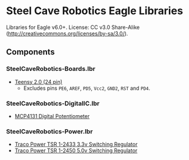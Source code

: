 Steel Cave Robotics Eagle Libraries
===================================

Libraries for Eagle v6.0+. License: CC v3.0 Share-Alike (http://creativecommons.org/licenses/by-sa/3.0/).


## Components ##

### SteelCaveRobotics-Boards.lbr ###

- [Teensy 2.0 (24 pin)](http://pjrc.com/teensy/index.html)
	* Excludes pins `PE6`, `AREF`, `PD5`, `Vcc2`, `GND2`, `RST` and `PD4`.


### SteelCaveRobotics-DigitalIC.lbr ###
- [MCP4131 Digital Potentiometer](https://www.sparkfun.com/products/1061)


### SteelCaveRobotics-Power.lbr ###
- [Traco Power TSR 1-2433 3.3v Switching Regulator](https://www.adafruit.com/products/1066)
- [Traco Power TSR 1-2450 5.0v Switching Regulator](https://www.adafruit.com/products/1065)
